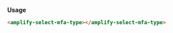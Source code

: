 **Usage**

```html
<amplify-select-mfa-type></amplify-select-mfa-type>
```

<ui-component-props tag="amplify-select-mfa-type" prop-type="attr" use-table-headers></ui-component-props>
